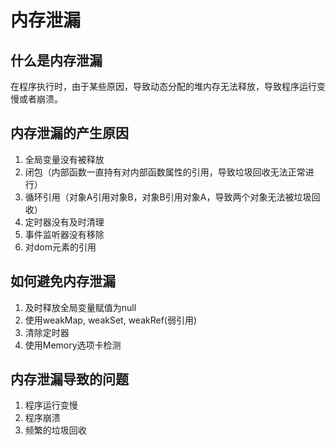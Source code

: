 # 内存泄漏

## 什么是内存泄漏

在程序执行时，由于某些原因，导致动态分配的堆内存无法释放，导致程序运行变慢或者崩溃。

## 内存泄漏的产生原因

1. 全局变量没有被释放
2. 闭包（内部函数一直持有对内部函数属性的引用，导致垃圾回收无法正常进行）
3. 循环引用（对象A引用对象B，对象B引用对象A，导致两个对象无法被垃圾回收）
4. 定时器没有及时清理
5. 事件监听器没有移除
6. 对dom元素的引用

## 如何避免内存泄漏

1. 及时释放全局变量赋值为null
2. 使用weakMap, weakSet, weakRef(弱引用)
3. 清除定时器
4. 使用Memory选项卡检测

## 内存泄漏导致的问题

1. 程序运行变慢
2. 程序崩溃
3. 频繁的垃圾回收